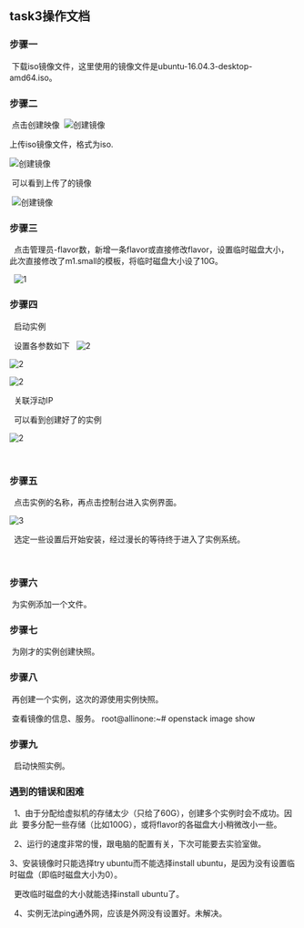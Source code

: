 ## task3操作文档

### 步骤一
  
  下载iso镜像文件，这里使用的镜像文件是ubuntu-16.04.3-desktop-amd64.iso。


### 步骤二
  
  点击创建映像
  ![创建镜像](https://github.com/CourseCloudDesktop/cloudDesktop/blob/mlp-develop/task3/images/%E5%88%9B%E5%BB%BA%E9%95%9C%E5%83%8F1.PNG)
  
  上传iso镜像文件，格式为iso.
  
  ![创建镜像](https://github.com/CourseCloudDesktop/cloudDesktop/blob/mlp-develop/task3/images/%E5%88%9B%E5%BB%BA%E9%95%9C%E5%83%8F2.PNG)
  
  
  可以看到上传了的镜像
  
  ![创建镜像](https://github.com/CourseCloudDesktop/cloudDesktop/blob/mlp-develop/task3/images/%E5%88%9B%E5%BB%BA%E9%95%9C%E5%83%8F3.PNG)
  
  
### 步骤三

   点击管理员-flavor数，新增一条flavor或直接修改flavor，设置临时磁盘大小，此次直接修改了m1.small的模板，将临时磁盘大小设了10G。
   
   ![1](https://github.com/CourseCloudDesktop/cloudDesktop/blob/mlp-develop/task3/images/flavor.PNG)
   
### 步骤四

   启动实例
   
   设置各参数如下
   
   ![2](https://github.com/CourseCloudDesktop/cloudDesktop/blob/mlp-develop/task3/images/1.PNG)
   
   ![2](https://github.com/CourseCloudDesktop/cloudDesktop/blob/mlp-develop/task3/images/2.PNG)
   
   ![2](https://github.com/CourseCloudDesktop/cloudDesktop/blob/mlp-develop/task3/images/3.PNG)
   
   关联浮动IP
   
   可以看到创建好了的实例
   
   ![2](https://github.com/CourseCloudDesktop/cloudDesktop/blob/mlp-develop/task3/images/%E5%AE%9E%E4%BE%8B.PNG)
   
   
### 步骤五
  
   点击实例的名称，再点击控制台进入实例界面。
   
   ![3](https://github.com/CourseCloudDesktop/cloudDesktop/blob/mlp-develop/task3/images/%E5%AE%9E%E4%BE%8B2.PNG)
   
   选定一些设置后开始安装，经过漫长的等待终于进入了实例系统。
   
   
   
### 步骤六
  
  为实例添加一个文件。

### 步骤七

  为刚才的实例创建快照。

### 步骤八
  
  再创建一个实例，这次的源使用实例快照。
  
  查看镜像的信息、服务。 
   root@allinone:~# openstack image show
  
### 步骤九

   启动快照实例。
   
   
### 遇到的错误和困难

   1、由于分配给虚拟机的存储太少（只给了60G），创建多个实例时会不成功。因此
  要多分配一些存储（比如100G），或将flavor的各磁盘大小稍微改小一些。
  
   2、运行的速度非常的慢，跟电脑的配置有关，下次可能要去实验室做。
   
   3、安装镜像时只能选择try ubuntu而不能选择install ubuntu，是因为没有设置临时磁盘（即临时磁盘大小为0）。
   
   
  更改临时磁盘的大小就能选择install ubuntu了。
   
   4、实例无法ping通外网，应该是外网没有设置好。未解决。


   
